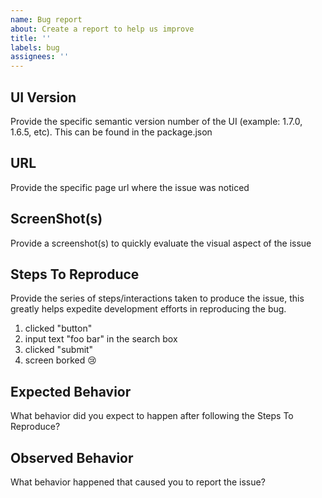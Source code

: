 ```yaml
---
name: Bug report
about: Create a report to help us improve
title: ''
labels: bug
assignees: ''
---
```


## UI Version

Provide the specific semantic version number of the UI (example: 1.7.0, 1.6.5, etc). This can be found in the package.json

## URL

Provide the specific page url where the issue was noticed

## ScreenShot(s)

Provide a screenshot(s) to quickly evaluate the visual aspect of the issue

## Steps To Reproduce

Provide the series of steps/interactions taken to produce the issue, this greatly helps expedite development efforts in reproducing the bug.

1. clicked "button"
2. input text "foo bar" in the search box
3. clicked "submit"
4. screen borked 😢

## Expected Behavior

What behavior did you expect to happen after following the Steps To Reproduce?

## Observed Behavior

What behavior happened that caused you to report the issue?
